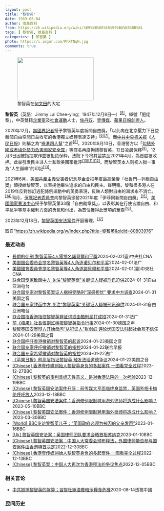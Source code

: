 ```yaml
---
layout: post
title: "黎智英"
date: 1989-06-04
author: 维基百科
from: https://zh.wikipedia.org/wiki/%E9%BB%8E%E6%99%BA%E8%8B%B1
tags: [ 黎智英, 维基百科 ]
categories: [ 黎智英 ]
photo: https://i.imgur.com/PhXTNqH.jpg
comments: true
---
```

<div class="mw-content-ltr mw-parser-output" lang="zh" dir="ltr"><div id="noteTA-97071178" class="noteTA"><div class="noteTA-group"><div data-noteta-group-source="module" data-noteta-group="IT"></div></div><div class="noteTA-local"><div data-noteta-code="zh:巧克力; zh-tw:巧克力; zh-hk:朱古力; zh-cn:巧克力;"></div><div data-noteta-code="zh-tw:黑道; zh-hk:黑社會; zh-cn:黑社会;"></div><div data-noteta-code="zh-tw:飯店; zh-hk:酒店; zh-cn:饭店;"></div><div data-noteta-code="zh-tw:伍佛維茲; zh-hk:沃夫維茲 ;zh-cn:沃尔福威茨;"></div></div></div>

<figure typeof="mw:File/Thumb"><a href="/wiki/File:Jimmy_Lai_Chee-ying_home_in_Ho_Man_Tin_20200418.png" class="mw-file-description"><img src="//upload.wikimedia.org/wikipedia/commons/thumb/9/9f/Jimmy_Lai_Chee-ying_home_in_Ho_Man_Tin_20200418.png/250px-Jimmy_Lai_Chee-ying_home_in_Ho_Man_Tin_20200418.png" decoding="async" width="250" height="140" class="mw-file-element" srcset="//upload.wikimedia.org/wikipedia/commons/thumb/9/9f/Jimmy_Lai_Chee-ying_home_in_Ho_Man_Tin_20200418.png/375px-Jimmy_Lai_Chee-ying_home_in_Ho_Man_Tin_20200418.png 1.5x, //upload.wikimedia.org/wikipedia/commons/thumb/9/9f/Jimmy_Lai_Chee-ying_home_in_Ho_Man_Tin_20200418.png/500px-Jimmy_Lai_Chee-ying_home_in_Ho_Man_Tin_20200418.png 2x" data-file-width="861" data-file-height="481"></a><figcaption>黎智英在<a href="/wiki/%E4%BD%95%E6%96%87%E7%94%B0" title="何文田">何文田</a>的大宅</figcaption></figure>
<p><b>黎智英</b>（英語：<span lang="en">Jimmy Lai Chee-ying</span>；1947年12月8日<span class="useeditintro" title="Template:BLP editintro">—</span>）<sup id="cite_ref-8" class="reference"><a href="#cite_note-8">[5]</a></sup>，綽號「肥佬黎」，中英雙籍<a href="/wiki/%E4%BC%81%E4%B8%9A%E5%AE%B6" title="企业家">企業家</a>及<a href="/wiki/%E7%A4%BE%E6%9C%83%E9%81%8B%E5%8B%95" title="社會運動">社會運動</a>人士，<a href="/wiki/%E4%BD%90%E4%B8%B9%E5%A5%B4" title="佐丹奴">佐丹奴</a>、<a href="/wiki/%E5%A3%B9%E5%82%B3%E5%AA%92" title="壹傳媒">壹傳媒</a>、<a href="/wiki/%E8%98%8B%E6%9E%9C%E6%97%A5%E5%A0%B1_(%E9%A6%99%E6%B8%AF)" title="蘋果日報 (香港)">蘋果日報</a><a href="/wiki/%E5%89%B5%E8%BE%A6%E4%BA%BA" class="mw-redirect" title="創辦人">創辦人</a>。
</p><p>2020年12月，<a href="/wiki/%E7%84%A1%E5%9C%8B%E7%95%8C%E8%A8%98%E8%80%85" class="mw-redirect" title="無國界記者">無國界記者</a>授予黎智英年度新聞自由獎，「以此向在北京壓力下日益新聞自由空間日益收窄的香港獨立媒體表達支持」<sup id="cite_ref-9" class="reference"><a href="#cite_note-9">[6]</a></sup><sup id="cite_ref-10" class="reference"><a href="#cite_note-10">[7]</a></sup>。而<a href="/wiki/%E4%B8%AD%E5%85%B1%E4%B8%AD%E5%A4%AE%E6%9C%BA%E5%85%B3%E6%8A%A5" title="中共中央机关报">中共中央机关报</a>《<a href="/wiki/%E4%BA%BA%E6%B0%91%E6%97%A5%E6%8A%A5" title="人民日报">人民日报</a>》則稱之為“<a href="/wiki/%E7%A5%B8%E6%B8%AF%E5%9B%9B%E4%BA%BA%E5%B8%AE" title="祸港四人帮">禍港四人幫</a>”之首<sup id="cite_ref-王平2019_11-0" class="reference"><a href="#cite_note-王平2019-11">[8]</a></sup>。2020年8月10日，香港警方以「<a href="/wiki/%E4%B8%AD%E8%8F%AF%E4%BA%BA%E6%B0%91%E5%85%B1%E5%92%8C%E5%9C%8B%E9%A6%99%E6%B8%AF%E7%89%B9%E5%88%A5%E8%A1%8C%E6%94%BF%E5%8D%80%E7%B6%AD%E8%AD%B7%E5%9C%8B%E5%AE%B6%E5%AE%89%E5%85%A8%E6%B3%95" title="中華人民共和國香港特別行政區維護國家安全法">勾結外國或者境外勢力危害國家安全罪</a>」等罪名再度拘捕黎智英，12日凌晨保釋<sup id="cite_ref-auto_12-0" class="reference"><a href="#cite_note-auto-12">[9]</a></sup>，12月3日因被指控欺诈並被拒绝保释，法院下令将其监禁至2021年4月，為首度被收押。此举引发民主派人士和歐美國家批评<sup id="cite_ref-13" class="reference"><a href="#cite_note-13">[10]</a></sup><sup id="cite_ref-14" class="reference"><a href="#cite_note-14">[11]</a></sup><sup id="cite_ref-over100_15-0" class="reference"><a href="#cite_note-over100-15">[12]</a></sup>。而黎智英本人则视入獄一事為“人生巔峰”的印記<sup id="cite_ref-16" class="reference"><a href="#cite_note-16">[13]</a></sup>。
</p><p>2021年6月，<a href="/wiki/%E5%85%B1%E7%94%A2%E4%B8%BB%E7%BE%A9%E5%8F%97%E9%9B%A3%E8%80%85%E7%B4%80%E5%BF%B5%E5%9F%BA%E9%87%91%E6%9C%83" title="共產主義受難者紀念基金會">美國共產主義受害者紀念基金會</a>把年度最高榮譽「杜魯門—列根自由獎」頒授給黎智英，以表揚他畢生追求的自由和民主。聲明稱，黎和很多港人在2019年反對修訂逃犯條例運動中的英勇表現，反映人類對自由的渴求永不消亡。<sup id="cite_ref-17" class="reference"><a href="#cite_note-17">[14]</a></sup>同月，<a href="/wiki/%E4%BF%9D%E8%AD%B7%E8%A8%98%E8%80%85%E5%A7%94%E5%93%A1%E6%9C%83" title="保護記者委員會">保護記者委員會</a>向黎智英頒發2021年度「伊菲爾新聞自由獎」<sup id="cite_ref-18" class="reference"><a href="#cite_note-18">[15]</a></sup>。<a href="/wiki/%E5%9C%8B%E5%AE%B6%E6%86%B2%E6%B3%95%E4%B8%AD%E5%BF%83" title="國家憲法中心">美國國家憲法中心</a>授予黎智英第33屆「自由勛章獎」，以表彰其在行使言論自由、和平抗爭等基本權利方面的勇氣和付出，為首位獲得此獎項的華裔<sup id="cite_ref-19" class="reference"><a href="#cite_note-19">[16]</a></sup>。
</p><p>2023年12月18日，<a href="/w/index.php?title=%E9%BB%8E%E6%99%BA%E8%8B%B1%E5%9B%BD%E5%AE%89%E6%B3%95%E6%A1%88%E4%BB%B6&amp;action=edit&amp;redlink=1" class="new" title="黎智英国安法案件（页面不存在）">黎智英国安法案件</a>开庭審理。<sup id="cite_ref-20" class="reference"><a href="#cite_note-20">[17]</a></sup>
</p>
<meta property="mw:PageProp/toc">
</div><!--esi <esi:include src="/esitest-fa8a495983347898/content" /> --><noscript><img src="https://login.wikimedia.org/wiki/Special:CentralAutoLogin/start?type=1x1" alt="" width="1" height="1" style="border: none; position: absolute;"></noscript>
<div class="printfooter" data-nosnippet="">取自“<a dir="ltr" href="https://zh.wikipedia.org/w/index.php?title=黎智英&amp;oldid=80803976">https://zh.wikipedia.org/w/index.php?title=黎智英&amp;oldid=80803976</a>”</div><div id="recent-news"><h3>最近动态</h3><ul><li><a href="https://nodebe4.github.io/waimei/2024-02-02/%E9%95%B7%E6%9C%9F%E7%9A%84%E5%BE%92%E5%88%91-%E9%BB%8E%E6%99%BA%E8%8B%B1%E7%AD%894%E4%BA%BA%E7%8D%B2%E6%8F%90%E5%90%8D%E8%AB%BE%E8%B2%9D%E7%88%BE%E5%92%8C%E5%B9%B3%E7%8D%8E" title="長期的徒刑 黎智英等4人獲提名諾貝爾和平獎—— （中央社台北2日電）美國國會及行政部門中國問題委員會提名香港壹傳媒創辦人黎智英、中國知名維權人士許志永與丁家喜、維吾爾學者伊力哈木‧土赫提角逐20...">長期的徒刑 黎智英等4人獲提名諾貝爾和平獎</a><time>2024-02-02</time><a class="tag">(臺)中央社CNA</a></li>
<li><a href="https://nodebe4.github.io/waimei/2024-02-01/%E7%BE%8E%E5%9B%BD%E5%9B%BD%E4%BC%9A%E5%A7%94%E5%91%98%E4%BC%9A%E6%8F%90%E5%90%8D%E9%BB%8E%E6%99%BA%E8%8B%B1%E7%AD%894%E4%BA%BA%E8%A7%92%E9%80%90%E8%AF%BA%E8%B4%9D%E5%B0%94%E5%92%8C%E5%B9%B3%E5%A5%96" title="美国国会委员会提名黎智英等4人角逐诺贝尔和平奖—— 01/02/2024 - 23:15 中央社报道，美国国会及行政部门中国问题委员会预计于周四公布中国人权定期审查报告，并将提名香港壹传媒集团创...">美国国会委员会提名黎智英等4人角逐诺贝尔和平奖</a><time>2024-02-01</time><a class="tag">法广</a></li>
<li><a href="https://nodebe4.github.io/waimei/2024-02-01/%E7%BE%8E%E5%9C%8B%E5%9C%8B%E6%9C%83%E5%A7%94%E5%93%A1%E6%9C%83%E6%8F%90%E5%90%8D%E9%BB%8E%E6%99%BA%E8%8B%B1%E7%AD%894%E4%BA%BA%E8%A7%92%E9%80%90%E8%AB%BE%E8%B2%9D%E7%88%BE%E5%92%8C%E5%B9%B3%E7%8D%8E" title="美國國會委員會提名黎智英等4人角逐諾貝爾和平獎—— （中央社記者江今葉華盛頓1日專電）美國國會及行政部門中國問題委員會今天將公布中國人權定期審查報告，並將提名香港壹傳媒集團創辦人黎智英、中國知名...">美國國會委員會提名黎智英等4人角逐諾貝爾和平獎</a><time>2024-02-01</time><a class="tag">(臺)中央社CNA</a></li>
<li><a href="https://nodebe4.github.io/waimei/2024-01-31/%E8%81%94%E5%90%88%E5%9B%BD%E4%B8%93%E5%AE%B6%E8%87%B4%E5%87%BD%E4%B8%AD%E6%96%B9-%E5%85%B3%E6%B3%A8-%E9%BB%8E%E6%99%BA%E8%8B%B1%E6%A1%88-%E5%85%B3%E9%94%AE%E8%AF%81%E4%BA%BA%E7%96%91%E8%A2%AB%E5%88%91%E8%AE%AF%E8%BF%AB%E4%BE%9B" title="联合国专家致函中方 关注”黎智英案”关键证人疑被刑讯迫供—— 图为2021年黎智英申请保释后被驳回的移送画面。 法新社图片 香港传媒大亨黎智英被控“串谋勾结外国势力”等罪名的案件仍在香港法院审理...">联合国专家致函中方 关注"黎智英案"关键证人疑被刑讯迫供</a><time>2024-01-31</time><a class="tag">自由亚洲电台</a></li>
<li><a href="https://nodebe4.github.io/waimei/2024-01-31/%E8%81%94%E5%90%88%E5%9B%BD%E4%B8%93%E5%AE%B6%E5%AF%B9%E9%BB%8E%E6%99%BA%E8%8B%B1%E6%A1%88%E8%AF%81%E4%BA%BA%E6%8D%AE%E6%8A%A5%E5%8F%97%E9%85%B7%E5%88%91-%E6%B7%B1%E6%84%9F%E6%8B%85%E5%BF%A7-%E8%A6%81%E6%B1%82%E4%B8%AD%E6%96%B9%E8%B0%83%E6%9F%A5" title="联合国专家对黎智英案证人据报受酷刑“深感担忧” 要求中方调查—— Wed, 31 Jan 2024 18:31:14 GMT 资料照片: 2023年12月19日一辆装甲囚车载着黎智英进入西九龙法...">联合国专家对黎智英案证人据报受酷刑“深感担忧” 要求中方调查</a><time>2024-01-31</time><a class="tag">美国之音</a></li>
<li><a href="https://nodebe4.github.io/waimei/2024-01-31/%E8%81%94%E5%90%88%E5%9B%BD%E4%B8%93%E5%AE%B6%E8%87%B4%E5%87%BD%E4%B8%AD%E6%96%B9-%E5%85%B3%E6%B3%A8-%E9%BB%8E%E6%99%BA%E8%8B%B1%E6%A1%88-%E5%85%B3%E9%94%AE%E8%AF%81%E4%BA%BA%E7%96%91%E8%A2%AB%E5%88%91%E8%AE%AF%E8%BF%AB%E4%BE%9B" title="联合国专家致函中方 关注”黎智英案”关键证人疑被刑讯迫供—— 图为2021年黎智英申请保释后被驳回的移送画面。 法新社图片 香港传媒大亨黎智英被控“串谋勾结外国势力”等罪名的案件仍在香港法院审理...">联合国专家致函中方 关注"黎智英案"关键证人疑被刑讯迫供</a><time>2024-01-31</time><a class="tag">自由亚洲电台</a></li>
<li><a href="https://nodebe4.github.io/waimei/2024-01-31/%E8%81%94%E5%90%88%E5%9B%BD%E6%8C%87%E9%A6%99%E6%B8%AF%E6%8C%87%E6%8E%A7%E9%BB%8E%E6%99%BA%E8%8B%B1%E7%BD%AA%E8%AF%81%E8%AF%8D%E6%88%96%E7%94%B1%E9%85%B7%E5%88%91%E5%B1%88%E6%89%93%E6%88%90%E6%8B%9B" title="联合国指香港指控黎智英罪证词或由酷刑屈打成招—— 31/01/2024 - 12:51 联合国一名独立专家周三今天表示，针对因危害国家安全指控而面临终身监禁的香港民主人士，报业大亨黎智英的证据，...">联合国指香港指控黎智英罪证词或由酷刑屈打成招</a><time>2024-01-31</time><a class="tag">法广</a></li>
<li><a href="https://nodebe4.github.io/waimei/2024-01-30/%E5%89%8D-%E8%98%8B%E6%9E%9C-%E7%A4%BE%E9%95%B7%E5%BC%B5%E5%8A%8D%E8%99%B9%E7%A8%B1%E6%8C%89%E9%BB%8E%E6%99%BA%E8%8B%B1%E6%8C%87%E4%BB%A4%E8%A1%8C%E4%BA%8B" title="前《蘋果》社長張劍虹稱按黎智英指令行事—— 2024-01-30T05:48:41.454Z 壹傳媒創辦人黎智英因涉嫌違反國安法被捕 （德國之聲中文網）黎智英案29日在香港法院進行第18天審訊，...">前《蘋果》社長張劍虹稱按黎智英指令行事</a><time>2024-01-30</time><a class="tag">德国之声</a></li>
<li><a href="https://nodebe4.github.io/waimei/2024-01-29/%E9%BB%8E%E6%99%BA%E8%8B%B1%E5%9B%BD%E5%AE%89%E6%A1%88%E8%BE%A9%E6%96%B9%E5%BC%80%E5%A7%8B%E7%9B%98%E9%97%AE-%E4%BB%8E%E7%8A%AF%E8%AF%81%E4%BA%BA-%E5%BC%A0%E5%89%91%E8%99%B9-%E8%AF%84%E8%AE%BA%E5%BF%A7%E5%9B%BD%E5%AE%89%E6%B3%95%E5%BC%95%E8%B5%B7%E7%A4%BE%E4%BC%9A%E4%BA%92%E4%B8%8D%E4%BF%A1%E4%BB%BB" title="黎智英国安案辩方开始盘问“从犯证人”张剑虹 评论忧国安法引起社会互不信任—— Mon, 29 Jan 2024 17:06:19 GMT 军装警员牵着警犬监察进入西九龙裁判法院大楼，旁听香港壹传...">黎智英国安案辩方开始盘问“从犯证人”张剑虹 评论忧国安法引起社会互不信任</a><time>2024-01-29</time><a class="tag">美国之音</a></li>
<li><a href="https://nodebe4.github.io/waimei/2024-01-23/%E8%81%94%E5%90%88%E5%9B%BD%E5%91%BC%E5%90%81%E9%A6%99%E6%B8%AF%E6%92%A4%E9%94%80%E5%AF%B9%E9%BB%8E%E6%99%BA%E8%8B%B1%E7%9A%84%E8%B5%B7%E8%AF%89" title="联合国呼吁香港撤销对黎智英的起诉—— Wed, 24 Jan 2024 02:07:54 GMT 资料照片：2020年12月12日，香港民主派媒体大亨黎智英（中）被带上警车，前往法庭接受根据香港...">联合国呼吁香港撤销对黎智英的起诉</a><time>2024-01-23</time><a class="tag">美国之音</a></li>
<li><a href="https://nodebe4.github.io/waimei/2024-01-22/%E8%81%94%E5%90%88%E5%9B%BD%E4%B8%93%E5%AE%B6%E5%91%BC%E5%90%81%E6%92%A4%E9%94%80%E5%AF%B9%E9%BB%8E%E6%99%BA%E8%8B%B1%E7%9A%84%E6%8C%87%E6%8E%A7" title="联合国专家呼吁撤销对黎智英的指控—— 四名联合国人权专家呼吁香港撤销对壹传媒集团创办人黎智英的所有指控，并立即释放他。黎智英与《苹果日报》三家相关公司被控“串谋勾结外国势力”等罪案件当前正在审理...">联合国专家呼吁撤销对黎智英的指控</a><time>2024-01-22</time><a class="tag">联合早报</a></li>
<li><a href="https://nodebe4.github.io/waimei/2024-01-22/%E8%81%94%E5%90%88%E5%9B%BD%E4%B8%93%E5%AE%B6%E5%B8%8C%E6%9C%9B%E6%92%A4%E9%94%80%E5%AF%B9%E9%BB%8E%E6%99%BA%E8%8B%B1%E7%9A%84%E6%8C%87%E6%8E%A7" title="联合国专家希望撤销对黎智英的指控—— 22/01/2024 - 22:36 1 月 2 日，76 岁的黎智英在一次备受瞩目的国家安全审判中对“煽动叛乱”和“共谋”的指控表示不认罪，此后他有可能面...">联合国专家希望撤销对黎智英的指控</a><time>2024-01-22</time><a class="tag">法广</a></li>
<li><a href="https://nodebe4.github.io/waimei/2024-01-22/%E8%8B%B9%E6%9E%9C%E6%97%A5%E6%8A%A5-%E5%89%8D%E9%AB%98%E5%B1%82%E6%8C%87%E8%AF%81%E9%BB%8E%E6%99%BA%E8%8B%B1-%E8%A7%A6%E5%8F%91%E6%B3%95%E7%90%86%E9%81%93%E5%BE%B7%E4%BA%89%E8%AE%AE" title="《苹果日报》前高层指证黎智英 触发法理道德争议—— Mon, 22 Jan 2024 15:51:58 GMT 资料照：一辆监狱车将香港壹传媒创办人黎智英送到香港西九龙法院。（2024年1月2日...">《苹果日报》前高层指证黎智英 触发法理道德争议</a><time>2024-01-22</time><a class="tag">美国之音</a></li>
<li><a href="https://nodebe4.github.io/waimei/2023-12-27/Chinese-%E9%A6%99%E6%B8%AF%E5%A3%B9%E4%BC%A0%E5%AA%92%E5%88%9B%E5%A7%8B%E4%BA%BA%E9%BB%8E%E6%99%BA%E8%8B%B1%E8%BA%AB%E8%B4%9F%E7%9A%84%E5%A4%9A%E8%B5%B7%E6%A1%88%E4%BB%B6-%E4%B8%80%E5%9B%BE%E7%9C%8B%E5%AE%8C%E5%85%A8%E8%BF%87%E7%A8%8B" title="[Chinese] 香港壹传媒创始人黎智英身负的多起案件 一图看完全过程—— 香港壹传媒创始人黎智英身负的多起案件 一图看完全过程 2022年12月10日 最近更新： 2023年12月28日 图...">[Chinese] 香港壹传媒创始人黎智英身负的多起案件 一图看完全过程</a><time>2023-12-27</time><a class="tag">BBC</a></li>
<li><a href="https://nodebe4.github.io/waimei/2023-12-19/Chinese-%E9%BB%8E%E6%99%BA%E8%8B%B1%E7%9A%84%E5%AE%A1%E5%88%A4%E5%85%B7%E6%A0%87%E5%BF%97%E6%80%A7%E6%84%8F%E4%B9%89-%E6%98%AF%E5%AF%B9%E9%A6%99%E6%B8%AF%E6%B3%95%E9%99%A2%E7%9A%84%E4%B8%80%E6%AC%A1%E8%80%83%E9%AA%8C" title="[Chinese] 黎智英的审判具标志性意义，是对香港法院的一次考验—— 黎智英的审判具标志性意义，是对香港法院的一次考验 毛远扬（Frances Mao） BBC记者 2023年12月19日 ...">[Chinese] 黎智英的审判具标志性意义，是对香港法院的一次考验</a><time>2023-12-19</time><a class="tag">BBC</a></li>
<li><a href="https://nodebe4.github.io/waimei/2023-12-18/Chinese-%E9%BB%8E%E6%99%BA%E8%8B%B1%E5%9B%BD%E5%AE%89%E6%B3%95%E6%A1%88%E4%BB%B6%E5%BC%80%E5%BA%AD-%E5%89%8D%E4%BC%A0%E5%AA%92%E5%A4%A7%E4%BA%A8%E9%9D%A2%E4%B8%B4%E7%BB%88%E8%BA%AB%E7%9B%91%E7%A6%81-%E8%8B%B1%E5%9B%BD%E5%A4%96%E7%9B%B8%E5%8D%A1%E6%A2%85%E4%BC%A6%E5%91%BC%E5%90%81%E6%94%BE%E4%BA%BA" title="[Chinese] 黎智英国安法案件开庭：前传媒大亨面临终身监禁，英国外相卡梅伦呼吁放人—— 黎智英国安法案件开庭：前传媒大亨面临终身监禁，英国外相卡梅伦呼吁放人 2023年12月18日 图像来...">[Chinese] 黎智英国安法案件开庭：前传媒大亨面临终身监禁，英国外相卡梅伦呼吁放人</a><time>2023-12-18</time><a class="tag">BBC</a></li>
<li><a href="https://nodebe4.github.io/waimei/2023-05-10/Chinese-%E9%BB%8E%E6%99%BA%E8%8B%B1%E5%9B%BD%E5%AE%89%E6%B3%95%E6%A1%88%E4%BB%B6-%E9%A6%99%E6%B8%AF%E4%BF%AE%E4%BE%8B%E9%99%90%E5%88%B6%E8%81%98%E7%94%A8%E6%B5%B7%E5%A4%96%E5%BE%8B%E5%B8%88%E5%B0%86%E9%80%A0%E6%88%90%E4%BB%80%E4%B9%88%E5%BD%B1%E5%93%8D" title="[Chinese] 黎智英国安法案件：香港修例限制聘用海外律师将造成什么影响？—— 黎智英国安法案件：香港修例限制聘用海外律师将造成什么影响？ 2023年3月31日 最近更新： 2023年5月1...">[Chinese] 黎智英国安法案件：香港修例限制聘用海外律师将造成什么影响？</a><time>2023-05-10</time><a class="tag">BBC</a></li>
<li><a href="https://nodebe4.github.io/waimei/2023-03-30/Chinese-%E9%BB%8E%E6%99%BA%E8%8B%B1%E5%9B%BD%E5%AE%89%E6%B3%95%E6%A1%88%E4%BB%B6-%E9%A6%99%E6%B8%AF%E4%BF%AE%E4%BE%8B%E9%99%90%E5%88%B6%E8%81%98%E7%94%A8%E6%B5%B7%E5%A4%96%E5%BE%8B%E5%B8%88%E5%B0%86%E9%80%A0%E6%88%90%E4%BB%80%E4%B9%88%E5%BD%B1%E5%93%8D" title="[Chinese] 黎智英国安法案件：香港修例限制聘用海外律师将造成什么影响？—— 黎智英国安法案件：香港修例限制聘用海外律师将造成什么影响？ 2023年3月31日 图像来源，Reuters 图...">[Chinese] 黎智英国安法案件：香港修例限制聘用海外律师将造成什么影响？</a><time>2023-03-30</time><a class="tag">BBC</a></li>
<li><a href="https://nodebe4.github.io/waimei/2023-01-16/World-BBC%E4%B8%93%E8%AE%BF%E9%BB%8E%E6%99%BA%E8%8B%B1%E5%84%BF%E5%AD%90-%E8%8B%B1%E5%9B%BD%E6%94%BF%E5%BA%9C%E5%BF%85%E9%A1%BB%E4%B8%BA%E8%A2%AB%E5%9B%9A%E7%9A%84%E7%88%B6%E4%BA%B2%E5%8F%91%E5%A3%B0" title="[World] BBC专访黎智英儿子：“英国政府必须为被囚的父亲发声”—— BBC专访黎智英儿子：“英国政府必须为被囚的父亲发声” 你的器材不支持播放多媒体材料 BBC专访黎智英儿子：“英国政府...">[World] BBC专访黎智英儿子：“英国政府必须为被囚的父亲发声”</a><time>2023-01-16</time><a class="tag">BBC</a></li>
<li><a href="https://nodebe4.github.io/waimei/2023-01-10/Uk-%E9%BB%8E%E6%99%BA%E8%8B%B1%E5%9B%BD%E5%AE%89%E6%B3%95%E6%A1%88-%E8%8B%B1%E5%9B%BD%E5%BE%8B%E5%B8%88%E5%9B%A2%E9%98%9F%E8%A6%81%E6%B1%82%E4%BC%9A%E6%99%A4%E9%A6%96%E7%9B%B8%E8%8B%8F%E7%BA%B3%E5%85%8B" title="[Uk] 黎智英国安法案：英国律师团队要求会晤首相苏纳克—— 黎智英国安法案：英国律师团队要求会晤首相苏纳克 丹尼（Danny Vincent） BBC记者　香港报道 2023年1月10日 图像...">[Uk] 黎智英国安法案：英国律师团队要求会晤首相苏纳克</a><time>2023-01-10</time><a class="tag">BBC</a></li>
<li><a href="https://nodebe4.github.io/waimei/2022-12-30/Chinese-%E9%BB%8E%E6%99%BA%E8%8B%B1%E5%9B%BD%E5%AE%89%E6%B3%95%E6%A1%88-%E4%B8%AD%E5%9B%BD%E4%BA%BA%E5%A4%A7%E5%B8%B8%E5%A7%94%E4%BC%9A%E9%A2%81%E5%B8%83%E9%87%8A%E6%B3%95-%E5%A4%96%E5%9B%BD%E5%BE%8B%E5%B8%88%E8%83%BD%E5%90%A6%E5%8F%82%E4%B8%8E%E5%9B%BD%E5%AE%89%E6%A1%88%E4%BB%B6%E7%94%B1%E9%A6%99%E6%B8%AF%E7%89%B9%E9%A6%96%E5%86%B3%E5%AE%9A" title="[Chinese] 黎智英国安法案：中国人大常委会颁布释法，外国律师能否参与国安案件由香港特首决定—— 黎智英国安法案：中国人大常委会颁布释法，外国律师能否参与国安案件由香港特首决定 2022年...">[Chinese] 黎智英国安法案：中国人大常委会颁布释法，外国律师能否参与国安案件由香港特首决定</a><time>2022-12-30</time><a class="tag">BBC</a></li>
<li><a href="https://nodebe4.github.io/waimei/2022-12-13/Chinese-%E9%A6%99%E6%B8%AF%E5%A3%B9%E4%BC%A0%E5%AA%92%E5%88%9B%E5%A7%8B%E4%BA%BA%E9%BB%8E%E6%99%BA%E8%8B%B1%E8%BA%AB%E8%B4%9F%E7%9A%84%E5%A4%9A%E8%B5%B7%E6%A1%88%E4%BB%B6-%E4%B8%80%E5%9B%BE%E7%9C%8B%E5%AE%8C%E5%85%A8%E8%BF%87%E7%A8%8B" title="[Chinese] 香港壹传媒创始人黎智英身负的多起案件 一图看完全过程—— 香港壹传媒创始人黎智英身负的多起案件 一图看完全过程 2022年12月10日 最近更新： 2022年12月13日 图...">[Chinese] 香港壹传媒创始人黎智英身负的多起案件 一图看完全过程</a><time>2022-12-13</time><a class="tag">BBC</a></li>
<li><a href="https://nodebe4.github.io/waimei/2022-12-05/Chinese-%E9%BB%8E%E6%99%BA%E8%8B%B1%E6%A1%88-%E4%B8%AD%E5%9B%BD%E4%BA%BA%E5%A4%A7%E5%86%8D%E6%AC%A1%E4%B8%BA%E9%A6%99%E6%B8%AF%E9%87%8A%E6%B3%95%E7%9A%84%E4%BA%89%E8%AE%AE%E7%84%A6%E7%82%B9" title="[Chinese] 黎智英案：中国人大再次为香港释法的争议焦点—— 黎智英案：中国人大再次为香港释法的争议焦点 2022年12月6日 图像来源，EPA 图像加注文字， 黎智英自2020年底起被收...">[Chinese] 黎智英案：中国人大再次为香港释法的争议焦点</a><time>2022-12-05</time><a class="tag">BBC</a></li>
</ul></div><div id="open-opinion"><h3>相关言论</h3><ul><li><a href="https://nodebe4.github.io/opinion/2020-08-14/%E4%B8%AD%E5%85%B1%E6%8A%93%E6%8D%95%E9%BB%8E%E6%99%BA%E8%8B%B1%E7%9A%84%E7%9B%A4%E7%AE%97-%E7%BF%92%E6%8F%90%E6%9D%9C%E7%B5%95%E6%B5%AA%E8%B2%BB%E6%9A%97%E7%A4%BA%E7%B3%A7%E9%A3%9F%E5%8D%B1%E6%A9%9F/" title="透視中國">中共抓捕黎智英的盤算；習提杜絕浪費暗示糧食危機</a><time>2020-08-14</time><a class="tag">透視中國</a></li>
</ul></div><div id="mjls-record"><h3>民间历史</h3><ul></ul></div>